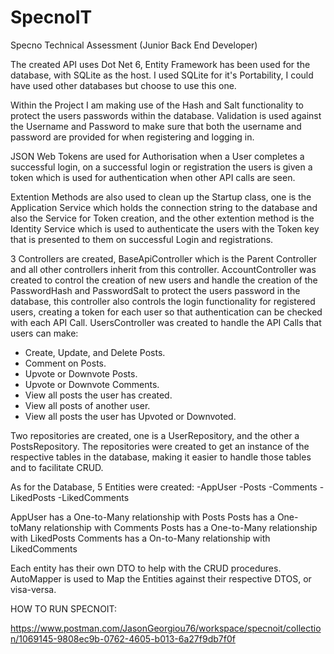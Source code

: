 # SpecnoIT
Specno Technical Assessment (Junior Back End Developer)

The created API uses Dot Net 6, Entity Framework has been used for the database, with SQLite as the host. I used SQLite for it's Portability, I could have used other databases but choose to use this one.

Within the Project I am making use of the Hash and Salt functionality to protect the users passwords within the database. Validation is used against the Username and Password to make sure that both the username and password are provided for when registering and logging in.

JSON Web Tokens are used for Authorisation when a User completes a successful login, on a successful login or registration the users is given a token which is used for authentication when other API calls are seen.

Extention Methods are also used to clean up the Startup class, one is the Application Service which holds the connection string to the database and also the Service for Token creation, and the other extention method is the Identity Service which is used to authenticate the users with the Token key that is presented to them on successful Login and registrations.

3 Controllers are created, BaseApiController which is the Parent Controller and all other controllers inherit from this controller. 
AccountController was created to control the creation of new users and handle the creation of the PasswordHash and PasswordSalt to protect the users password in the database, this controller also controls the login functionality for registered users, creating a token for each user so that authentication can be checked with each API Call. 
UsersController was created to handle the API Calls that users can make:
  - Create, Update, and Delete Posts.
  - Comment on Posts.
  - Upvote or Downvote Posts.
  - Upvote or Downvote Comments.
  - View all posts the user has created.
  - View all posts of another user.
  - View all posts the user has Upvoted or Downvoted.

Two repositories are created, one is a UserRepository, and the other a PostsRepository. The repositories were created to get an instance of the respective tables in the database, making it easier to handle those tables and to facilitate CRUD.

As for the Database, 5 Entities were created:
  -AppUser
  -Posts
  -Comments
  -LikedPosts
  -LikedComments

AppUser has a One-to-Many relationship with Posts
Posts has a One-toMany relationship with Comments
Posts has a One-to-Many relationship with LikedPosts
Comments has a On-to-Many relationship with LikedComments

Each entity has their own DTO to help with the CRUD procedures.
AutoMapper is used to Map the Entities against their respective DTOS, or visa-versa.


HOW TO RUN SPECNOIT:



https://www.postman.com/JasonGeorgiou76/workspace/specnoit/collection/1069145-9808ec9b-0762-4605-b013-6a27f9db7f0f

